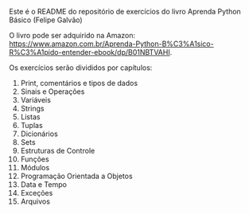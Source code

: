 Este é o README do repositório de exercícios do livro Aprenda Python Básico (Felipe Galvão)

O livro pode ser adquirido na Amazon: https://www.amazon.com.br/Aprenda-Python-B%C3%A1sico-R%C3%A1pido-entender-ebook/dp/B01NBTVAHI.

Os exercícios serão divididos por capítulos:

1. Print, comentários e tipos de dados
2. Sinais e Operações
3. Variáveis
4. Strings
5. Listas
6. Tuplas
7. Dicionários
8. Sets
9. Estruturas de Controle
10. Funções
11. Módulos
12. Programação Orientada a Objetos
13. Data e Tempo
14. Exceções
15. Arquivos

